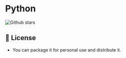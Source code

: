 # Python
![Github stars](https://img.shields.io/github/stars/Samderbol/python.svg)

## 📝 License
- You can package it for personal use and distribute it. 
